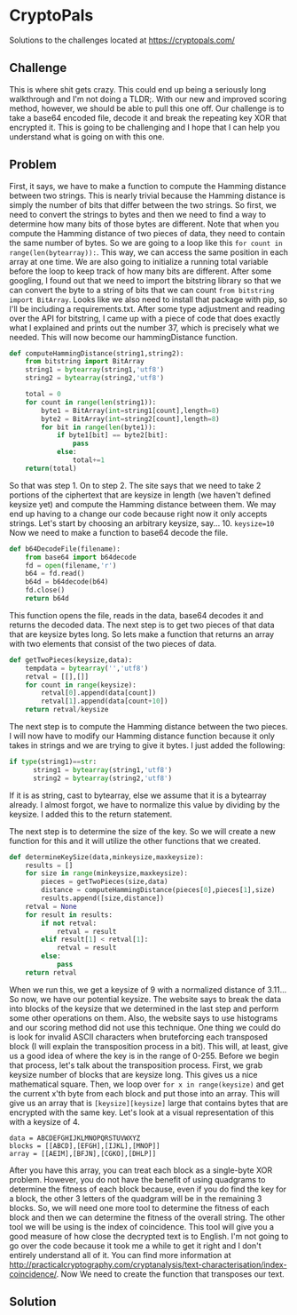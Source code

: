 # CryptoPals
Solutions to the challenges located at https://cryptopals.com/

## Challenge
This is where shit gets crazy. This could end up being a seriously long walkthrough and I'm not doing a TLDR;. With our new and improved scoring method, however, we should be able to pull this one off. Our challenge is to take a base64 encoded file, decode it and break the repeating key XOR that encrypted it. This is going to be challenging and I hope that I can help you understand what is going on with this one.

## Problem
First, it says, we have to make a function to compute the Hamming distance between two strings. This is nearly trivial because the Hamming distance is simply the number of bits that differ between the two strings. So first, we need to convert the strings to bytes and then we need to find a way to determine how many bits of those bytes are different. Note that when you compute the Hamming distance of two pieces of data, they need to contain the same number of bytes. So we are going to a loop like this `for count in range(len(bytearray)):`. This way, we can access the same position in each array at one time. We are also going to initialize a running total variable before the loop to keep track of how many bits are different. After some googling, I found out that we need to import the bitstring library so that we can convert the byte to a string of bits that we can count `from bitstring import BitArray`. Looks like we also need to install that package with pip, so I'll be including a requirements.txt. After some type adjustment and reading over the API for bitstring, I came up with a piece of code that does exactly what I explained and prints out the number 37, which is precisely what we needed. This will now become our hammingDistance function.

```python
def computeHammingDistance(string1,string2):
    from bitstring import BitArray
    string1 = bytearray(string1,'utf8')
    string2 = bytearray(string2,'utf8')

    total = 0
    for count in range(len(string1)):
        byte1 = BitArray(int=string1[count],length=8)
        byte2 = BitArray(int=string2[count],length=8)
        for bit in range(len(byte1)):
            if byte1[bit] == byte2[bit]:
                pass
            else:
                total+=1
    return(total)
```

So that was step 1. On to step 2. The site says that we need to take 2 portions of the ciphertext that are keysize in length (we haven't defined keysize yet) and compute the Hamming distance between them. We may end up having to a change our code because right now it only accepts strings. Let's start by choosing an arbitrary keysize, say... 10. `keysize=10` Now we need to make a function to base64 decode the file.

```python
def b64DecodeFile(filename):
    from base64 import b64decode
    fd = open(filename,'r')
    b64 = fd.read()
    b64d = b64decode(b64)
    fd.close()
    return b64d
```

This function opens the file, reads in the data, base64 decodes it and returns the decoded data. The next step is to get two pieces of that data that are keysize bytes long. So lets make a function that returns an array with two elements that consist of the two pieces of data.

```python
def getTwoPieces(keysize,data):
    tempdata = bytearray('','utf8')
    retval = [[],[]]
    for count in range(keysize):
        retval[0].append(data[count])
        retval[1].append(data[count+10])
    return retval/keysize
```

The next step is to compute the Hamming distance between the two pieces. I will now have to modify our Hamming distance function because it only takes in strings and we are trying to give it bytes. I just added the following:

```python
if type(string1)==str:
      string1 = bytearray(string1,'utf8')
      string2 = bytearray(string2,'utf8')
```

If it is as string, cast to bytearray, else we assume that it is a bytearray already. I almost forgot, we have to normalize this value by dividing by the keysize. I added this to the return statement.

The next step is to determine the size of the key. So we will create a new function for this and it will utilize the other functions that we created.

```python
def determineKeySize(data,minkeysize,maxkeysize):
    results = []
    for size in range(minkeysize,maxkeysize):
        pieces = getTwoPieces(size,data)
        distance = computeHammingDistance(pieces[0],pieces[1],size)
        results.append([size,distance])
    retval = None
    for result in results:
        if not retval:
            retval = result
        elif result[1] < retval[1]:
            retval = result
        else:
            pass
    return retval
```

When we run this, we get a keysize of 9 with a normalized distance of 3.11... So now, we have our potential keysize. The website says to break the data into blocks of the keysize that we determined in the last step and perform some other operations on them. Also, the website says to use histograms and our scoring method did not use this technique. One thing we could do is look for invalid ASCII characters when bruteforcing each transposed block (I will explain the transposition process in a bit). This will, at least, give us a good idea of where the key is in the range of 0-255. Before we begin that process, let's talk about the transposition process. First, we grab keysize number of blocks that are keysize long. This gives us a nice mathematical square. Then, we loop over `for x in range(keysize)` and get the current x'th byte from each block and put those into an array. This will give us an array that is `[keysize][keysize]` large that contains bytes that are encrypted with the same key. Let's look at a visual representation of this with a keysize of 4.

```
data = ABCDEFGHIJKLMNOPQRSTUVWXYZ
blocks = [[ABCD],[EFGH],[IJKL],[MNOP]]
array = [[AEIM],[BFJN],[CGKO],[DHLP]]
```
After you have this array, you can treat each block as a single-byte XOR problem. However, you do not have the benefit of using quadgrams to determine the fitness of each block because, even if you do find the key for a block, the other 3 letters of the quadgram will be in the remaining 3 blocks. So, we will need one more tool to determine the fitness of each block and then we can determine the fitness of the overall string. The other tool we will be using is the index of coincidence. This tool will give you a good measure of how close the decrypted text is to English. I'm not going to go over the code because it took me a while to get it right and I don't entirely understand all of it. You can find more information at http://practicalcryptography.com/cryptanalysis/text-characterisation/index-coincidence/. Now We need to create the function that transposes our text.

## Solution
